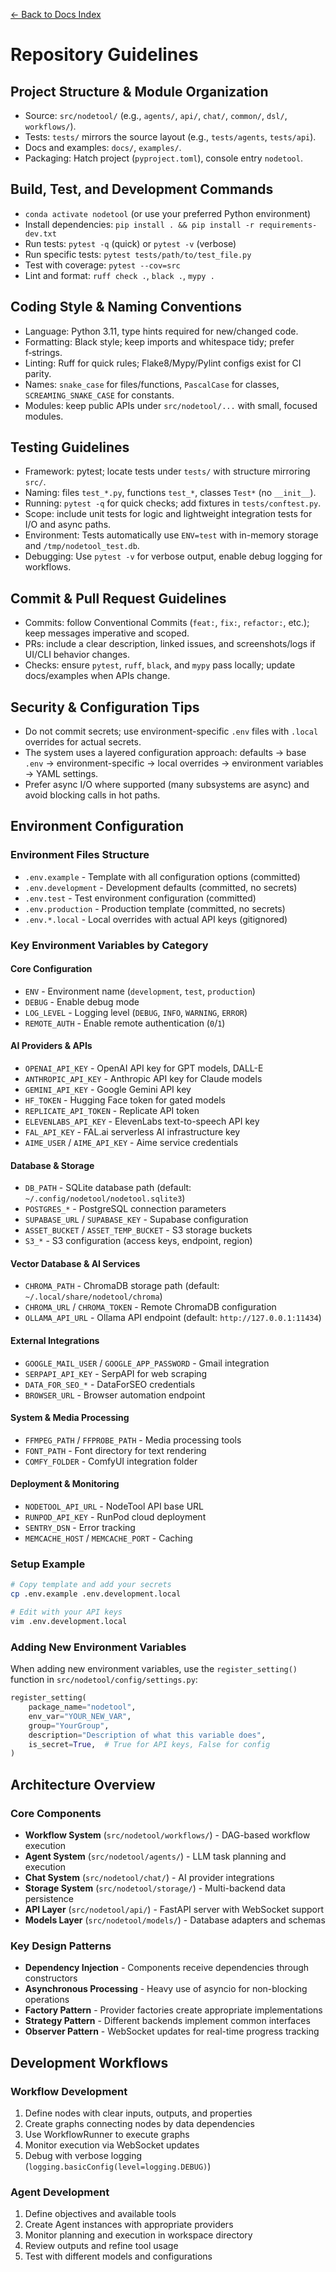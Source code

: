 [← Back to Docs Index](docs/index.md)

# Repository Guidelines

## Project Structure & Module Organization

- Source: `src/nodetool/` (e.g., `agents/`, `api/`, `chat/`, `common/`, `dsl/`, `workflows/`).
- Tests: `tests/` mirrors the source layout (e.g., `tests/agents`, `tests/api`).
- Docs and examples: `docs/`, `examples/`.
- Packaging: Hatch project (`pyproject.toml`), console entry `nodetool`.

## Build, Test, and Development Commands

- `conda activate nodetool` (or use your preferred Python environment)
- Install dependencies: `pip install . && pip install -r requirements-dev.txt`
- Run tests: `pytest -q` (quick) or `pytest -v` (verbose)
- Run specific tests: `pytest tests/path/to/test_file.py`
- Test with coverage: `pytest --cov=src`
- Lint and format: `ruff check .`, `black .`, `mypy .`

## Coding Style & Naming Conventions

- Language: Python 3.11, type hints required for new/changed code.
- Formatting: Black style; keep imports and whitespace tidy; prefer f‑strings.
- Linting: Ruff for quick rules; Flake8/Mypy/Pylint configs exist for CI parity.
- Names: `snake_case` for files/functions, `PascalCase` for classes, `SCREAMING_SNAKE_CASE` for constants.
- Modules: keep public APIs under `src/nodetool/...` with small, focused modules.

## Testing Guidelines

- Framework: pytest; locate tests under `tests/` with structure mirroring `src/`.
- Naming: files `test_*.py`, functions `test_*`, classes `Test*` (no `__init__`).
- Running: `pytest -q` for quick checks; add fixtures in `tests/conftest.py`.
- Scope: include unit tests for logic and lightweight integration tests for I/O and async paths.
- Environment: Tests automatically use `ENV=test` with in-memory storage and `/tmp/nodetool_test.db`.
- Debugging: Use `pytest -v` for verbose output, enable debug logging for workflows.

## Commit & Pull Request Guidelines

- Commits: follow Conventional Commits (`feat:`, `fix:`, `refactor:`, etc.); keep messages imperative and scoped.
- PRs: include a clear description, linked issues, and screenshots/logs if UI/CLI behavior changes.
- Checks: ensure `pytest`, `ruff`, `black`, and `mypy` pass locally; update docs/examples when APIs change.

## Security & Configuration Tips

- Do not commit secrets; use environment-specific `.env` files with `.local` overrides for actual secrets.
- The system uses a layered configuration approach: defaults → base `.env` → environment-specific → local overrides →
  environment variables → YAML settings.
- Prefer async I/O where supported (many subsystems are async) and avoid blocking calls in hot paths.

## Environment Configuration

### Environment Files Structure

- `.env.example` - Template with all configuration options (committed)
- `.env.development` - Development defaults (committed, no secrets)
- `.env.test` - Test environment configuration (committed)
- `.env.production` - Production template (committed, no secrets)
- `.env.*.local` - Local overrides with actual API keys (gitignored)

### Key Environment Variables by Category

#### Core Configuration

- `ENV` - Environment name (`development`, `test`, `production`)
- `DEBUG` - Enable debug mode
- `LOG_LEVEL` - Logging level (`DEBUG`, `INFO`, `WARNING`, `ERROR`)
- `REMOTE_AUTH` - Enable remote authentication (`0`/`1`)

#### AI Providers & APIs

- `OPENAI_API_KEY` - OpenAI API key for GPT models, DALL-E
- `ANTHROPIC_API_KEY` - Anthropic API key for Claude models
- `GEMINI_API_KEY` - Google Gemini API key
- `HF_TOKEN` - Hugging Face token for gated models
- `REPLICATE_API_TOKEN` - Replicate API token
- `ELEVENLABS_API_KEY` - ElevenLabs text-to-speech API key
- `FAL_API_KEY` - FAL.ai serverless AI infrastructure key
- `AIME_USER` / `AIME_API_KEY` - Aime service credentials

#### Database & Storage

- `DB_PATH` - SQLite database path (default: `~/.config/nodetool/nodetool.sqlite3`)
- `POSTGRES_*` - PostgreSQL connection parameters
- `SUPABASE_URL` / `SUPABASE_KEY` - Supabase configuration
- `ASSET_BUCKET` / `ASSET_TEMP_BUCKET` - S3 storage buckets
- `S3_*` - S3 configuration (access keys, endpoint, region)

#### Vector Database & AI Services

- `CHROMA_PATH` - ChromaDB storage path (default: `~/.local/share/nodetool/chroma`)
- `CHROMA_URL` / `CHROMA_TOKEN` - Remote ChromaDB configuration
- `OLLAMA_API_URL` - Ollama API endpoint (default: `http://127.0.0.1:11434`)

#### External Integrations

- `GOOGLE_MAIL_USER` / `GOOGLE_APP_PASSWORD` - Gmail integration
- `SERPAPI_API_KEY` - SerpAPI for web scraping
- `DATA_FOR_SEO_*` - DataForSEO credentials
- `BROWSER_URL` - Browser automation endpoint

#### System & Media Processing

- `FFMPEG_PATH` / `FFPROBE_PATH` - Media processing tools
- `FONT_PATH` - Font directory for text rendering
- `COMFY_FOLDER` - ComfyUI integration folder

#### Deployment & Monitoring

- `NODETOOL_API_URL` - NodeTool API base URL
- `RUNPOD_API_KEY` - RunPod cloud deployment
- `SENTRY_DSN` - Error tracking
- `MEMCACHE_HOST` / `MEMCACHE_PORT` - Caching

### Setup Example

```bash
# Copy template and add your secrets
cp .env.example .env.development.local

# Edit with your API keys
vim .env.development.local
```

### Adding New Environment Variables

When adding new environment variables, use the `register_setting()` function in `src/nodetool/config/settings.py`:

```python
register_setting(
    package_name="nodetool",
    env_var="YOUR_NEW_VAR",
    group="YourGroup",
    description="Description of what this variable does",
    is_secret=True,  # True for API keys, False for config
)
```

## Architecture Overview

### Core Components

- **Workflow System** (`src/nodetool/workflows/`) - DAG-based workflow execution
- **Agent System** (`src/nodetool/agents/`) - LLM task planning and execution
- **Chat System** (`src/nodetool/chat/`) - AI provider integrations
- **Storage System** (`src/nodetool/storage/`) - Multi-backend data persistence
- **API Layer** (`src/nodetool/api/`) - FastAPI server with WebSocket support
- **Models Layer** (`src/nodetool/models/`) - Database adapters and schemas

### Key Design Patterns

- **Dependency Injection** - Components receive dependencies through constructors
- **Asynchronous Processing** - Heavy use of asyncio for non-blocking operations
- **Factory Pattern** - Provider factories create appropriate implementations
- **Strategy Pattern** - Different backends implement common interfaces
- **Observer Pattern** - WebSocket updates for real-time progress tracking

## Development Workflows

### Workflow Development

1. Define nodes with clear inputs, outputs, and properties
1. Create graphs connecting nodes by data dependencies
1. Use WorkflowRunner to execute graphs
1. Monitor execution via WebSocket updates
1. Debug with verbose logging (`logging.basicConfig(level=logging.DEBUG)`)

### Agent Development

1. Define objectives and available tools
1. Create Agent instances with appropriate providers
1. Monitor planning and execution in workspace directory
1. Review outputs and refine tool usage
1. Test with different models and configurations
